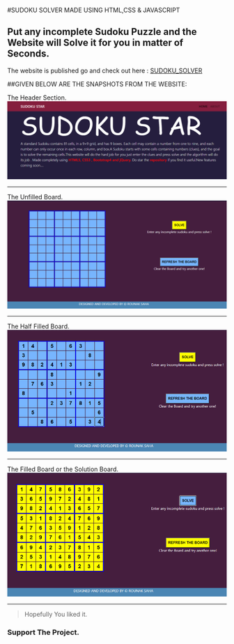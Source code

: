 #SUDOKU SOLVER MADE USING HTML,CSS & JAVASCRIPT

## Put any incomplete Sudoku Puzzle and the Website will Solve it for you in matter of Seconds.

The website is published go and check out here :
[SUDOKU_SOLVER](https://rsudoku.netlify.app/)

##GIVEN BELOW ARE THE SNAPSHOTS FROM THE WEBSITE:

The Header Section.
![](images/headerSection.PNG)

***

The Unfilled Board.
![](images/unfilledBoard.PNG)

***

The Half Filled Board.
![](images/halfFilledBoard.PNG)

***

The Filled Board or the Solution Board.
![](images/fullFilledBoard.PNG)

***

>Hopefully You liked it.

### Support The Project.
